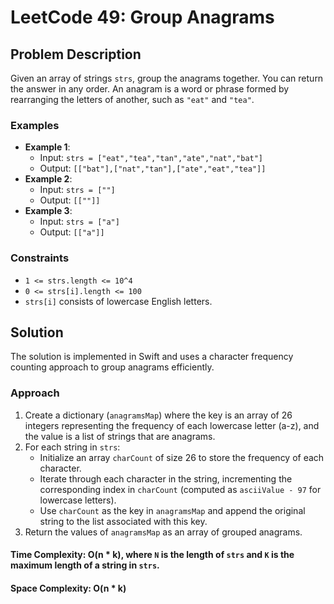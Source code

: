 # LeetCode 49: Group Anagrams

## Problem Description
Given an array of strings `strs`, group the anagrams together. You can return the answer in any order. An anagram is a word or phrase formed by rearranging the letters of another, such as `"eat"` and `"tea"`.

### Examples
- **Example 1**:
  - Input: `strs = ["eat","tea","tan","ate","nat","bat"]`
  - Output: `[["bat"],["nat","tan"],["ate","eat","tea"]]`
- **Example 2**:
  - Input: `strs = [""]`
  - Output: `[[""]]`
- **Example 3**:
  - Input: `strs = ["a"]`
  - Output: `[["a"]]`

### Constraints
- `1 <= strs.length <= 10^4`
- `0 <= strs[i].length <= 100`
- `strs[i]` consists of lowercase English letters.

## Solution
The solution is implemented in Swift and uses a character frequency counting approach to group anagrams efficiently.

### Approach
1. Create a dictionary (`anagramsMap`) where the key is an array of 26 integers representing the frequency of each lowercase letter (a-z), and the value is a list of strings that are anagrams.
2. For each string in `strs`:
   - Initialize an array `charCount` of size 26 to store the frequency of each character.
   - Iterate through each character in the string, incrementing the corresponding index in `charCount` (computed as `asciiValue - 97` for lowercase letters).
   - Use `charCount` as the key in `anagramsMap` and append the original string to the list associated with this key.
3. Return the values of `anagramsMap` as an array of grouped anagrams.

#### Time Complexity: **O(n * k)**, where `N` is the length of `strs` and `K` is the maximum length of a string in `strs`.

#### Space Complexity: **O(n * k)**
